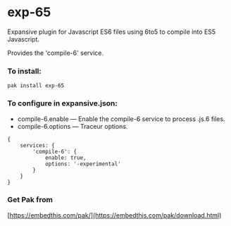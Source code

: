 exp-65
===

Expansive plugin for Javascript ES6 files using 6to5 to compile into ES5 Javascript.

Provides the 'compile-6' service.

### To install:

    pak install exp-65

### To configure in expansive.json:

* compile-6.enable &mdash; Enable the compile-6 service to process .js.6 files.
* compile-6.options &mdash; Traceur options.

```
{
    services: {
        'compile-6': {
            enable: true,
            options: '-experimental'
        }
    }
}

```

### Get Pak from

[https://embedthis.com/pak/](https://embedthis.com/pak/download.html)
